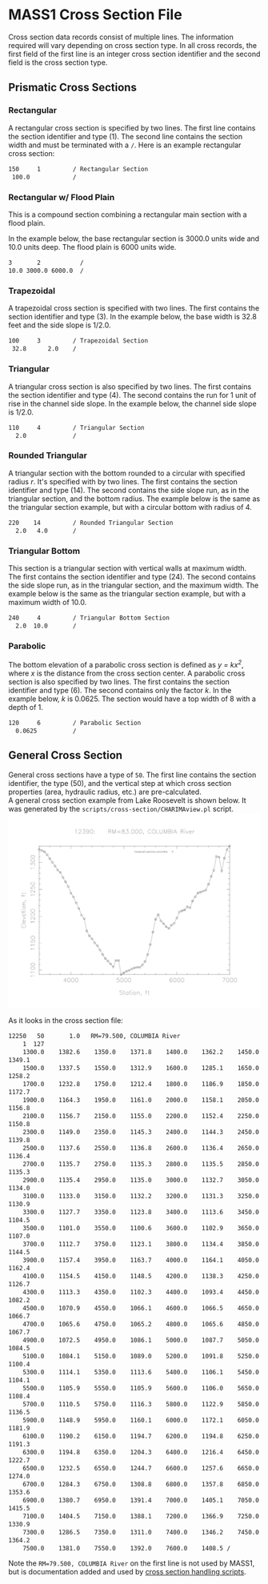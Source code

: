 # MASS1 Cross Section File

Cross section data records consist of multiple lines.  The information
required will vary depending on cross section type.  In all
cross records, the first field of the first line is an integer cross
section identifier and the second field is the cross section type.  



## Prismatic Cross Sections


### Rectangular

A rectangular cross section is specified by two lines. The first line
contains the section identifier and type (1). The second line contains
the section width and must be terminated with a `/`.  Here is an
example rectangular cross section:
```
150     1         / Rectangular Section
 100.0            /
```

### Rectangular w/ Flood Plain

This is a compound section combining a rectangular main section with a
flood plain.  

In the example below, the base rectangular section is 3000.0 units
wide and 10.0 units deep.  The flood plain is 6000 units wide.  

```
3       2           /
10.0 3000.0 6000.0  /
```

### Trapezoidal

A trapezoidal cross section is specified with two lines.  The first
contains the section identifier and type (3).  In the example below,
the base width is 32.8 feet and the side slope is 1/2.0.  

```
100     3         / Trapezoidal Section
 32.8      2.0    /
```

### Triangular

A triangular cross section is also specified by two lines.  The first
contains the section identifier and type (4).  The second contains the
run for 1 unit of rise in the channel side slope.  In the example below,
the channel side slope is 1/2.0.

```
110     4         / Triangular Section
  2.0             /
```

### Rounded Triangular

A triangular section with the bottom rounded to a circular with
specified radius *r*.  It's specified with by two lines. The first
contains the section identifier and type (14).  The second contains
the side slope run, as in the triangular section, and the bottom
radius.  The example below is the same as the triangular section
example, but with a circular bottom with radius of 4.  

```
220    14         / Rounded Triangular Section
  2.0   4.0       / 
```

### Triangular Bottom

This section is a triangular section with vertical walls at maximum
width. The first contains the section identifier and type (24).  The
second contains the side slope run, as in the triangular section, and
the maximum width.  The example below is the same as the triangular
section example, but with a maximum width of 10.0.
```
240     4         / Triangular Bottom Section
  2.0  10.0       /
```

### Parabolic

The bottom elevation of a parabolic cross section is defined as *y =
kx<sup>2</sup>*, where *x* is the distance from the cross section
center.  A parabolic cross section is also specified by two lines. The first
contains the section identifier and type (6).  The second contains
only the factor *k*.  In the example below, *k* is 0.0625. The section
would have a top width of 8 with a depth of 1.  

```
120     6         / Parabolic Section
  0.0625          /
```

## General Cross Section

General cross sections have a type of `50`.  The first line contains
the section identifier, the type (50), and the vertical step at which
cross section properties (area, hydraulic radius, etc.) are
pre-calculated.  
A general cross section example from Lake Roosevelt is shown below.
It was generated by the `scripts/cross-section/CHARIMAview.pl`
script. 
![A general cross section example from Lake Roosevelt](section_12250.png)

As it looks in the cross section file:
```
12250   50       1.0   RM=79.500, COLUMBIA River
    1  127
    1300.0    1382.6    1350.0    1371.8    1400.0    1362.2    1450.0    1349.1
    1500.0    1337.5    1550.0    1312.9    1600.0    1285.1    1650.0    1258.2
    1700.0    1232.8    1750.0    1212.4    1800.0    1186.9    1850.0    1172.7
    1900.0    1164.3    1950.0    1161.0    2000.0    1158.1    2050.0    1156.8
    2100.0    1156.7    2150.0    1155.0    2200.0    1152.4    2250.0    1150.8
    2300.0    1149.0    2350.0    1145.3    2400.0    1144.3    2450.0    1139.8
    2500.0    1137.6    2550.0    1136.8    2600.0    1136.4    2650.0    1136.4
    2700.0    1135.7    2750.0    1135.3    2800.0    1135.5    2850.0    1135.3
    2900.0    1135.4    2950.0    1135.0    3000.0    1132.7    3050.0    1134.0
    3100.0    1133.0    3150.0    1132.2    3200.0    1131.3    3250.0    1130.9
    3300.0    1127.7    3350.0    1123.8    3400.0    1113.6    3450.0    1104.5
    3500.0    1101.0    3550.0    1100.6    3600.0    1102.9    3650.0    1107.0
    3700.0    1112.7    3750.0    1123.1    3800.0    1134.4    3850.0    1144.5
    3900.0    1157.4    3950.0    1163.7    4000.0    1164.1    4050.0    1162.4
    4100.0    1154.5    4150.0    1148.5    4200.0    1138.3    4250.0    1126.7
    4300.0    1113.3    4350.0    1102.3    4400.0    1093.4    4450.0    1082.2
    4500.0    1070.9    4550.0    1066.1    4600.0    1066.5    4650.0    1066.7
    4700.0    1065.6    4750.0    1065.2    4800.0    1065.6    4850.0    1067.7
    4900.0    1072.5    4950.0    1086.1    5000.0    1087.7    5050.0    1084.5
    5100.0    1084.1    5150.0    1089.0    5200.0    1091.8    5250.0    1100.4
    5300.0    1114.1    5350.0    1113.6    5400.0    1106.1    5450.0    1104.1
    5500.0    1105.9    5550.0    1105.9    5600.0    1106.0    5650.0    1108.4
    5700.0    1110.5    5750.0    1116.3    5800.0    1122.9    5850.0    1136.5
    5900.0    1148.9    5950.0    1160.1    6000.0    1172.1    6050.0    1181.9
    6100.0    1190.2    6150.0    1194.7    6200.0    1194.8    6250.0    1191.3
    6300.0    1194.8    6350.0    1204.3    6400.0    1216.4    6450.0    1222.7
    6500.0    1232.5    6550.0    1244.7    6600.0    1257.6    6650.0    1274.0
    6700.0    1284.3    6750.0    1308.8    6800.0    1357.8    6850.0    1353.6
    6900.0    1380.7    6950.0    1391.4    7000.0    1405.1    7050.0    1415.5
    7100.0    1404.5    7150.0    1388.1    7200.0    1366.9    7250.0    1330.9
    7300.0    1286.5    7350.0    1311.0    7400.0    1346.2    7450.0    1364.2
    7500.0    1381.0    7550.0    1392.0    7600.0    1408.5 /
```
Note the `RM=79.500, COLUMBIA River` on the first line is not
used by MASS1, but is documentation added and used by [cross section
handling scripts](../scripts/cross-section/README.md). 
